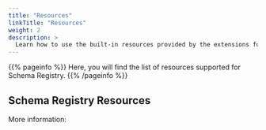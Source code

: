 ```yaml
---
title: "Resources"
linkTitle: "Resources"
weight: 2
description: >
  Learn how to use the built-in resources provided by the extensions for Schema Registry.
---
```


{{% pageinfo %}}
Here, you will find the list of resources supported for Schema Registry.
{{% /pageinfo %}}

## Schema Registry Resources

More information: